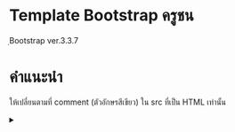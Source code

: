 # Template Bootstrap ครูชน
ฺBootstrap ver.3.3.7

# คำแนะนำ
ให้เปลี่ยนตามที่ comment (ตัวอักษรสีเขียว) ใน src ที่เป็น HTML เท่านั้น

<details>
  <summary></summary>

  ![alt text](https://i.imgur.com/tAiR8Iw.png "Logo Title Text 1")
</details>